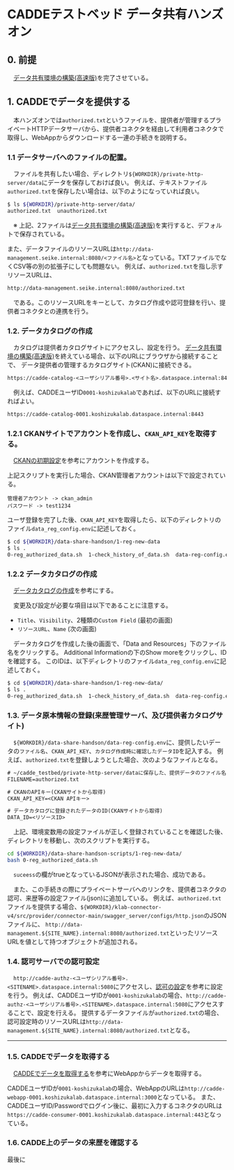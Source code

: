 # CADDEテストベッド データ共有ハンズオン

<!-- omit in toc -->

## 0. 前提

　[データ共有環境の構築(高速版)](https://github.com/Prismoid/klab-connector-v4/blob/main/doc_testbed/high-speed-data-share-setup.md)を完了させている。



## 1. CADDEでデータを提供する
　本ハンズオンでは`authorized.txt`というファイルを、提供者が管理するプライベートHTTPデータサーバから、提供者コネクタを経由して利用者コネクタで取得し、WebAppからダウンロードする一連の手続きを説明する。

### 1.1 データサーバへのファイルの配置。
　ファイルを共有したい場合、ディレクトリ`${WORKDIR}/private-http-server/data`にデータを保存しておけば良い。
例えば、テキストファイル`authorized.txt`を保存したい場合は、以下のようになっていれば良い。

```bash
$ ls ${WORKDIR}/private-http-server/data/
authorized.txt  unauthorized.txt
```
　※ 上記、2ファイルは[データ共有環境の構築(高速版)](https://github.com/Prismoid/klab-connector-v4/blob/main/doc_testbed/high-speed-data-share-setup.md)を実行すると、デフォルトで保存されている。

また、データファイルのリソースURLは`http://data-management.seike.internal:8080/<ファイル名>`となっている。TXTファイルでなくCSV等の別の拡張子にしても問題ない。
例えば、`authorized.txt`を指し示すリソースURLは、

```txt
http://data-management.seike.internal:8080/authorized.txt
```
　である。このリソースURLをキーとして、カタログ作成や認可登録を行い、提供者コネクタとの連携を行う。



### 1.2. データカタログの作成

　カタログは提供者カタログサイトにアクセスし、設定を行う。
[データ共有環境の構築(高速版)](https://github.com/Prismoid/klab-connector-v4/blob/main/doc_testbed/high-speed-data-share-setup.md)を終えている場合、以下のURLにブラウザから接続することで、
データ提供者の管理するカタログサイト(CKAN)に接続できる。

```txt
https://cadde-catalog-<ユーザシリアル番号>.<サイト名>.dataspace.internal:8443
```
　例えば、CADDEユーザID`0001-koshizukalab`であれば、以下のURLに接続すればよい。
```txt
https://cadde-catalog-0001.koshizukalab.dataspace.internal:8443
```

### 1.2.1 CKANサイトでアカウントを作成し、`CKAN_API_KEY`を取得する。
　[CKANの初期設定](https://github.com/Koshizuka-lab/klab-connector-v4/blob/testbed/doc_testbed/provider.md#212-ckanの初期設定)を参考にアカウントを作成する。

上記スクリプトを実行した場合、CKAN管理者アカウントは以下で設定されている。
```
管理者アカウント -> ckan_admin
パスワード -> test1234
```

ユーザ登録を完了した後、`CKAN_API_KEY`を取得したら、以下のディレクトリのファイル`data_reg_config.env`に記述しておく。

```bash
$ cd ${WORKDIR}/data-share-handson/1-reg-new-data
$ ls .
0-reg_authorized_data.sh  1-check_history_of_data.sh  data-reg-config.env
```

### 1.2.2 データカタログの作成

　[データカタログの作成](https://github.com/Koshizuka-lab/klab-connector-v4/blob/data-share-handson/doc_testbed/provider.md#32-データカタログの作成)を参考にする。


　変更及び設定が必要な項目は以下であることに注意する。
 - `Title`、`Visibility`、2種類の`Custom Field` (最初の画面)
 - `リソースURL`、`Name` (次の画面)

　データカタログを作成した後の画面で、「Data and Resources」下のファイル名をクリックする。
Additional Informationの下のShow moreをクリックし、IDを確認する。
このIDは、以下ディレクトリのファイル`data_reg_config.env`に記述しておく。

```bash
$ cd ${WORKDIR}/data-share-handson/1-reg-new-data/
$ ls .
0-reg_authorized_data.sh  1-check_history_of_data.sh  data-reg-config.env
```




### 1.3. データ原本情報の登録(来歴管理サーバ、及び提供者カタログサイト)

　`${WORKDIR}/data-share-handson/data-reg-config.env`に、提供したいデータの`ファイル名`、`CKAN_API_KEY`、`カタログ作成時に確認したデータID`を記入する。
例えば、`authorized.txt`を登録しようとした場合、次のようなファイルとなる。

```txt
# ~/cadde_testbed/private-http-server/dataに保存した、提供データのファイル名
FILENAME=authorized.txt

# CKANのAPIキー(CKANサイトから取得)
CKAN_API_KEY=<CKAN APIキー>

# データカタログに登録されたデータのID(CKANサイトから取得)
DATA_ID=<リソースID>
```

　上記、環境変数用の設定ファイルが正しく登録されていることを確認した後、ディレクトリを移動し、次のスクリプトを実行する。

```bash
cd ${WORKDIR}/data-share-handson-scripts/1-reg-new-data/
bash 0-reg_authorized_data.sh
```

　`suceess`の欄がtrueとなっているJSONが表示された場合、成功である。

　また、この手続きの際にプライベートサーバへのリンクを、提供者コネクタの認可、来歴等の設定ファイル(json)に追加している。
例えば、`authorized.txt`ファイルを提供する場合、`${WORKDIR}/klab-connector-v4/src/provider/connector-main/swagger_server/configs/http.json`のJSONファイルに、
`http://data-management.${SITE_NAME}.internal:8080/authorized.txt`といったリソースURLを値として持つオブジェクトが追加される。

### 1.4. 認可サーバでの認可設定

　`http://cadde-authz-<ユーザシリアル番号>.<SITENAME>.dataspace.internal:5080`にアクセスし、[認可の設定](https://github.com/Koshizuka-lab/klab-connector-v4/blob/testbed/doc_testbed/provider.md#33-認可の設定)を参考に設定を行う。
例えば、CADDEユーザIDが`0001-koshizukalab`の場合、`http://cadde-authz-<ユーザシリアル番号>.<SITENAME>.dataspace.internal:5080`にアクセスすることで、設定を行える。
提供するデータファイルが`authorized.txt`の場合、認可設定時のリソースURLは`http://data-management.${SITE_NAME}.internal:8080/authorized.txt`となる。


---

### 1.5. CADDEでデータを取得する

　[CADDEでデータを取得する](https://github.com/Koshizuka-lab/klab-connector-v4/blob/testbed/doc_testbed/handson.md#4-caddeでデータを取得する)を参考にWebAppからデータを取得する。

CADDEユーザIDが`0001-koshizukalab`の場合、WebAppのURLは`http://cadde-webapp-0001.koshizukalab.dataspace.internal:3000`となっている。
また、CADDEユーザID/Passwordでログイン後に、最初に入力するコネクタのURLは`https://cadde-consumer-0001.koshizukalab.dataspace.internal:443`となっている。


### 1.6. CADDE上のデータの来歴を確認する

最後に